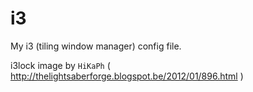 i3
==

My i3 (tiling window manager) config file.

i3lock image by `HiKaPh` ( http://thelightsaberforge.blogspot.be/2012/01/896.html )
